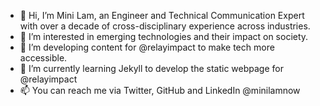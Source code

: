 - 👋 Hi, I’m Mini Lam, an Engineer and Technical Communication Expert with over a decade of cross-disciplinary experience across industries.
- 👀 I’m interested in emerging technologies and their impact on society.  
- 💞️ I’m developing content for @relayimpact to make tech more accessible.
- 🌱 I’m currently learning Jekyll to develop the static webpage for @relayimpact
- 📫 You can reach me via Twitter, GitHub and LinkedIn @minilamnow

<!---
minilamnow/minilamnow is a ✨ special ✨ repository because its `README.md` (this file) appears on your GitHub profile.
You can click the Preview link to take a look at your changes.
--->
